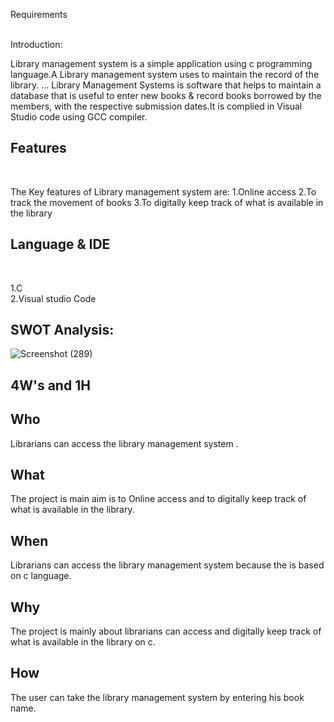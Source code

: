 
Requirements
<br>
<br>

Introduction:
<br>

Library management system is a simple application using c programming language.A Library management system  uses to maintain the record of the library. ... Library Management Systems is software that helps to maintain a database that is useful to enter new books & record books borrowed by the members, with the respective submission dates.It is complied in Visual Studio code using GCC compiler.

## Features
<br>

The Key features of Library management system are:
1.Online access
2.To track the movement of books
3.To digitally keep track of what is available in the library

## Language & IDE
<br>


1.C
<br>
2.Visual studio Code
<br>

## SWOT Analysis:


![Screenshot (289)](https://meeraacademy.com/wp-content/uploads/2018/04/flochart-2.jpg)










4W's and 1H
--------------------------------------------------------------------------------

Who
---------------------------------------------------------------------------------
 Librarians can access the library management system .

What
---------------------------------------------------------------------------------
The project is main aim is to Online access and to digitally keep track of what is available in the library. 

When
---------------------------------------------------------------------------------
 Librarians can access the library management system because the  is based on c language.

Why
---------------------------------------------------------------------------------
The project is mainly about  librarians can access and digitally keep track of what is available in the library on c.

How
--------------------------------------------------------------------------------
The user can take the library management system by entering his book name.




